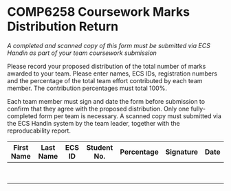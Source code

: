 # COMP6258 Coursework Marks Distribution Return
*A completed and scanned copy of this form must be submitted via ECS Handin as part of your team coursework submission*

Please record your proposed distribution of the total number of marks awarded to your team. Please enter names, ECS IDs, registration numbers and the percentage of the total team effort contributed by each team member. The contribution percentages must total 100%.

Each team member must sign and date the form before submission to confirm that they agree with the proposed distribution. Only one fully-completed form per team is necessary. A scanned copy must submitted via the ECS Handin system by the team leader, together with the reproducability report.

 First Name | Last Name | ECS ID | Student No. | Percentage | Signature | Date
------------|-----------|--------|-------------|------------|-----------|------
            |           |        |             |            |           |      
            |           |        |             |            |           |      
            |           |        |             |            |           |      
            |           |        |             |            |           |      
            |           |        |             |            |           |      
            |           |        |             |            |           |      
            |           |        |             |            |           |      
            |           |        |             |            |           |      

